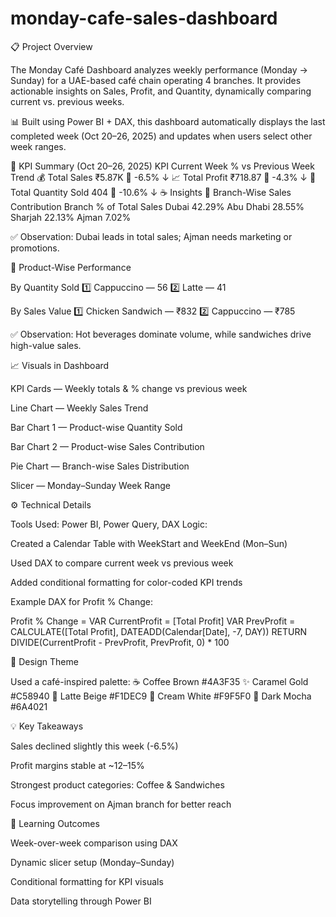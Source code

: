 # monday-cafe-sales-dashboard
📋 Project Overview

The Monday Café Dashboard analyzes weekly performance (Monday → Sunday) for a UAE-based café chain operating 4 branches.
It provides actionable insights on Sales, Profit, and Quantity, dynamically comparing current vs. previous weeks.

📊 Built using Power BI + DAX, this dashboard automatically displays the last completed week (Oct 20–26, 2025) and updates when users select other week ranges.

🎯 KPI Summary (Oct 20–26, 2025)
KPI	Current Week	% vs Previous Week	Trend
💰 Total Sales	₹5.87K	🔻 -6.5%	↓
📈 Total Profit	₹718.87	🔻 -4.3%	↓
🛒 Total Quantity Sold	404	🔻 -10.6%	↓
☕ Insights
🏬 Branch-Wise Sales Contribution
Branch	% of Total Sales
Dubai	42.29%
Abu Dhabi	28.55%
Sharjah	22.13%
Ajman	7.02%

✅ Observation: Dubai leads in total sales; Ajman needs marketing or promotions.

🧁 Product-Wise Performance

By Quantity Sold
1️⃣ Cappuccino — 56
2️⃣ Latte — 41

By Sales Value
1️⃣ Chicken Sandwich — ₹832
2️⃣ Cappuccino — ₹785

✅ Observation: Hot beverages dominate volume, while sandwiches drive high-value sales.

📈 Visuals in Dashboard

KPI Cards — Weekly totals & % change vs previous week

Line Chart — Weekly Sales Trend

Bar Chart 1 — Product-wise Quantity Sold

Bar Chart 2 — Product-wise Sales Contribution

Pie Chart — Branch-wise Sales Distribution

Slicer — Monday–Sunday Week Range

⚙️ Technical Details

Tools Used: Power BI, Power Query, DAX
Logic:

Created a Calendar Table with WeekStart and WeekEnd (Mon–Sun)

Used DAX to compare current week vs previous week

Added conditional formatting for color-coded KPI trends

Example DAX for Profit % Change:

Profit % Change =
VAR CurrentProfit = [Total Profit]
VAR PrevProfit =
    CALCULATE([Total Profit], DATEADD(Calendar[Date], -7, DAY))
RETURN
DIVIDE(CurrentProfit - PrevProfit, PrevProfit, 0) * 100

🎨 Design Theme

Used a café-inspired palette:
☕ Coffee Brown #4A3F35
✨ Caramel Gold #C58940
🥛 Latte Beige #F1DEC9
🍦 Cream White #F9F5F0
🌰 Dark Mocha #6A4021

💡 Key Takeaways

Sales declined slightly this week (-6.5%)

Profit margins stable at ~12–15%

Strongest product categories: Coffee & Sandwiches

Focus improvement on Ajman branch for better reach

🧠 Learning Outcomes

Week-over-week comparison using DAX

Dynamic slicer setup (Monday–Sunday)

Conditional formatting for KPI visuals

Data storytelling through Power BI
